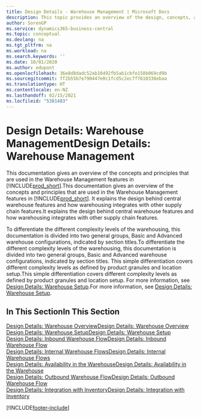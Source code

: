 ```yaml
---
title: Design Details - Warehouse Management | Microsoft Docs
description: This topic provides an overview of the design, concepts, and principles behind the Warehouse Management features in Business Central.
author: SorenGP
ms.service: dynamics365-business-central
ms.topic: conceptual
ms.devlang: na
ms.tgt_pltfrm: na
ms.workload: na
ms.search.keywords: ''
ms.date: 10/01/2020
ms.author: edupont
ms.openlocfilehash: 36e8d8dadc52ab10492fb5ab1cbfe158b069cd9b
ms.sourcegitcommit: ff2b55b7e790447e0c1fcd5c2ec7f7610338ebaa
ms.translationtype: HT
ms.contentlocale: en-NZ
ms.lasthandoff: 02/15/2021
ms.locfileid: "5381483"
---
```

# <a name="design-details-warehouse-management"></a><span data-ttu-id="6a2fc-103">Design Details: Warehouse Management</span><span class="sxs-lookup"><span data-stu-id="6a2fc-103">Design Details: Warehouse Management</span></span>
<span data-ttu-id="6a2fc-104">This documentation gives an overview of the concepts and principles that are used in the Warehouse Management features in [!INCLUDE[prod_short](includes/prod_short.md)].</span><span class="sxs-lookup"><span data-stu-id="6a2fc-104">This documentation gives an overview of the concepts and principles that are used in the Warehouse Management features in [!INCLUDE[prod_short](includes/prod_short.md)].</span></span> <span data-ttu-id="6a2fc-105">It explains the design behind central warehouse features and how warehousing integrates with other supply chain features.</span><span class="sxs-lookup"><span data-stu-id="6a2fc-105">It explains the design behind central warehouse features and how warehousing integrates with other supply chain features.</span></span>  

<span data-ttu-id="6a2fc-106">To differentiate the different complexity levels of the warehousing, this documentation is divided into two general groups, Basic and Advanced warehouse configurations, indicated by section titles.</span><span class="sxs-lookup"><span data-stu-id="6a2fc-106">To differentiate the different complexity levels of the warehousing, this documentation is divided into two general groups, Basic and Advanced warehouse configurations, indicated by section titles.</span></span> <span data-ttu-id="6a2fc-107">This simple differentiation covers different complexity levels as defined by product granules and location setup.</span><span class="sxs-lookup"><span data-stu-id="6a2fc-107">This simple differentiation covers different complexity levels as defined by product granules and location setup.</span></span> <span data-ttu-id="6a2fc-108">For more information, see [Design Details: Warehouse Setup](design-details-warehouse-setup.md).</span><span class="sxs-lookup"><span data-stu-id="6a2fc-108">For more information, see [Design Details: Warehouse Setup](design-details-warehouse-setup.md).</span></span>  

## <a name="in-this-section"></a><span data-ttu-id="6a2fc-109">In This Section</span><span class="sxs-lookup"><span data-stu-id="6a2fc-109">In This Section</span></span>  
[<span data-ttu-id="6a2fc-110">Design Details: Warehouse Overview</span><span class="sxs-lookup"><span data-stu-id="6a2fc-110">Design Details: Warehouse Overview</span></span>](design-details-warehouse-overview.md)  
[<span data-ttu-id="6a2fc-111">Design Details: Warehouse Setup</span><span class="sxs-lookup"><span data-stu-id="6a2fc-111">Design Details: Warehouse Setup</span></span>](design-details-warehouse-setup.md)  
[<span data-ttu-id="6a2fc-112">Design Details: Inbound Warehouse Flow</span><span class="sxs-lookup"><span data-stu-id="6a2fc-112">Design Details: Inbound Warehouse Flow</span></span>](design-details-inbound-warehouse-flow.md)  
[<span data-ttu-id="6a2fc-113">Design Details: Internal Warehouse Flows</span><span class="sxs-lookup"><span data-stu-id="6a2fc-113">Design Details: Internal Warehouse Flows</span></span>](design-details-internal-warehouse-flows.md)  
[<span data-ttu-id="6a2fc-114">Design Details: Availability in the Warehouse</span><span class="sxs-lookup"><span data-stu-id="6a2fc-114">Design Details: Availability in the Warehouse</span></span>](design-details-availability-in-the-warehouse.md)  
[<span data-ttu-id="6a2fc-115">Design Details: Outbound Warehouse Flow</span><span class="sxs-lookup"><span data-stu-id="6a2fc-115">Design Details: Outbound Warehouse Flow</span></span>](design-details-outbound-warehouse-flow.md)  
[<span data-ttu-id="6a2fc-116">Design Details: Integration with Inventory</span><span class="sxs-lookup"><span data-stu-id="6a2fc-116">Design Details: Integration with Inventory</span></span>](design-details-integration-with-inventory.md)


[!INCLUDE[footer-include](includes/footer-banner.md)]